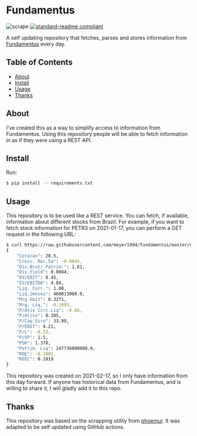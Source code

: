 # Fundamentus

![scrape](https://github.com/meyer1994/fundamentus/workflows/scrape/badge.svg)
[![standard-readme compliant](https://img.shields.io/badge/readme%20style-standard-brightgreen.svg?style=flat-square)](https://github.com/RichardLitt/standard-readme)

A self updating repository that fetches, parses and stores information from
[Fundamentus][1] every day.

## Table of Contents

- [About](#about)
- [Install](#install)
- [Usage](#usage)
- [Thanks](#thanks)


## About

I've created this as a way to simplify access to information from Fundamentus.
Using this repository people will be able to fetch information in as if they
were using a REST API.

## Install

Run:

```sh
$ pip install -r requirements.txt
```

## Usage

This repository is to be used like a REST service. You can fetch, if available,
information about different stocks from Brazil. For example, if you want to
fetch stock information for PETR3 on 2021-01-17, you can perform a GET request
in the following URL:

```sh
$ curl https://raw.githubusercontent.com/meyer1994/fundamentus/master/data/PETR3/2021-02-17.json
{
    "Cotacao": 28.5,
    "Cresc. Rec.5a": -0.0045,
    "Div.Brut/ Patrim.": 1.81,
    "Div.Yield": 0.0084,
    "EV/EBIT": 8.45,
    "EV/EBITDA": 4.84,
    "Liq. Corr.": 1.08,
    "Liq.2meses": 460013000.0,
    "Mrg Ebit": 0.3271,
    "Mrg. Liq.": -0.1693,
    "P/Ativ Circ.Liq": -0.66,
    "P/Ativo": 0.385,
    "P/Cap.Giro": 33.99,
    "P/EBIT": 4.21,
    "P/L": -8.33,
    "P/VP": 1.5,
    "PSR": 1.378,
    "Patrim. Liq": 247736000000.0,
    "ROE": -0.1801,
    "ROIC": 0.1019
}
```

This repository was created on 2021-02-17, so I only have information from this
day forward. If anyone has historical data from Fundamentus, and is willing
to share it, I will gladly add it to this repo.

## Thanks

This repository was based on the scrapping utility from [phoemur][2]. It was
adapted to be self updated using GitHub actions.


[1]: https://www.fundamentus.com.br/resultado.php
[2]: https://github.com/phoemur/fundamentus
